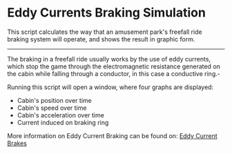 # Eddy Currents Braking Simulation
This script calculates the way that an amusement park's freefall ride braking system will operate, and shows the result in graphic form.
- - -
The braking in a freefall ride usually works by the use of eddy currents, which stop the game through the electromagnetic resistance generated on the cabin while falling through a conductor, in this case a conductive ring.-

Running this script will open a window, where four graphs are displayed:
- Cabin's position over time
- Cabin's speed over time
- Cabin's acceleration over time
- Current induced on braking ring

More information on Eddy Current Braking can be found on: [Eddy Current Brakes](https://www.explainthatstuff.com/eddy-current-brakes.html)
